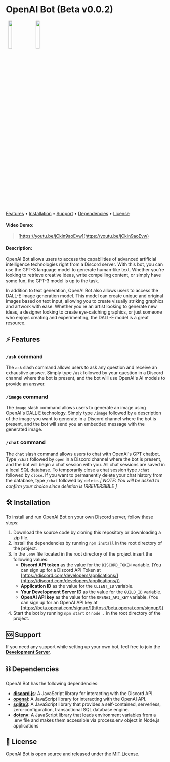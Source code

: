 # OpenAI Bot (Beta v0.0.2)

<span>&nbsp;&nbsp;</span><img src="https://camo.githubusercontent.com/d55d8a7f07a103454ebb77b653d9600ce27e011f78395d9713b432c8c011c76a/68747470733a2f2f646973636f72642e6a732e6f72672f7374617469632f6c6f676f2e737667" width="15%"/><span>&nbsp;&nbsp;&nbsp;</span><img src="https://upload.wikimedia.org/wikipedia/commons/thumb/4/4d/OpenAI_Logo.svg/2560px-OpenAI_Logo.svg.png" width="15%"/>

<a href="#-features">Features</a>
•
<a href="#-installation">Installation</a>
•
<a href="#-support">Support</a>
•
<a href="#%EF%B8%8F-dependencies">Dependencies</a>
•
<a href="#-license">License</a>

#### Video Demo:

> [https://youtu.be/jCkin9aoEvw](https://youtu.be/jCkin9aoEvw)

#### Description:

OpenAI Bot allows users to access the capabilities of advanced artificial intelligence technologies right from a Discord server. With this bot, you can use the GPT-3 language model to generate human-like text. Whether you're looking to retrieve creative ideas, write compelling content, or simply have some fun, the GPT-3 model is up to the task.

In addition to text generation, OpenAI Bot also allows users to access the DALL-E image generation model. This model can create unique and original images based on text input, allowing you to create visually striking graphics and artwork with ease. Whether you're an artist looking to generate new ideas, a designer looking to create eye-catching graphics, or just someone who enjoys creating and experimenting, the DALL-E model is a great resource.

## ⚡ Features

### `/ask` command

The `ask` slash command allows users to ask any question and receive an exhaustive answer. Simply type `/ask` followed by your question in a Discord channel where the bot is present, and the bot will use OpenAI's AI models to provide an answer.

### `/image` command

The `image` slash command allows users to generate an image using OpenAI's DALL·E technology. Simply type `/image` followed by a description of the image you want to generate in a Discord channel where the bot is present, and the bot will send you an embedded message with the generated image.

### `/chat` command

The `chat` slash command allows users to chat with OpenAI's GPT chatbot. Type `/chat` followed by `open` in a Discord channel where the bot is present, and the bot will begin a chat session with you. All chat sessions are saved in a local SQL database. To temporarily close a chat session type `/chat` followed by `close`. If you want to permanently delete your chat history from the database, type `/chat` followed by `delete`. _[ NOTE: You will be asked to confirm your choice since deletion is IRREVERSIBLE ]_

## 🛠 Installation

To install and run OpenAI Bot on your own Discord server, follow these steps:

1. Download the source code by cloning this repository or downloading a zip file.
2. Install the dependencies by running `npm install` in the root directory of the project.
3. In the `.env` file located in the root directory of the project insert the following values:
    - **Discord API token** as the value for the `DISCORD_TOKEN` variable. (You can sign up for a Discord API Token at [https://discord.com/developers/applications/](https://discord.com/developers/applications/))
    - **Application ID** as the value for the `CLIENT_ID` variable.
    - **Your Development Server ID** as the value for the `GUILD_ID` variable.
    - **OpenAI API key** as the value for the `OPENAI_API_KEY` variable. (You can sign up for an OpenAI API key at [https://beta.openai.com/signup/](https://beta.openai.com/signup/))
4. Start the bot by running `npm start` or `node .` in the root directory of the project.

## 🆘 Support

If you need any support while setting up your own bot, feel free to join the __[Development Server](https://discord.gg/ndCY5x8Dpq)__.

## ⛓️ Dependencies

OpenAI Bot has the following dependencies:

- **[discord.js](https://www.npmjs.com/package/discord.js)**: A JavaScript library for interacting with the Discord API.
- **[openai](https://www.npmjs.com/package/openai)**: A JavaScript library for interacting with the OpenAI API.
- **[sqlite3](https://www.npmjs.com/package/sqlite3)**: A JavaScript library that provides a self-contained, serverless, zero-configuration, transactional SQL database engine.
- **[dotenv](https://www.npmjs.com/package/dotenv)**: A JavaScript library that loads environment variables from a .env file and makes them accessible via process.env object in Node.js applications

## 📖 License

OpenAI Bot is open source and released under the [MIT License](https://opensource.org/licenses/MIT).
